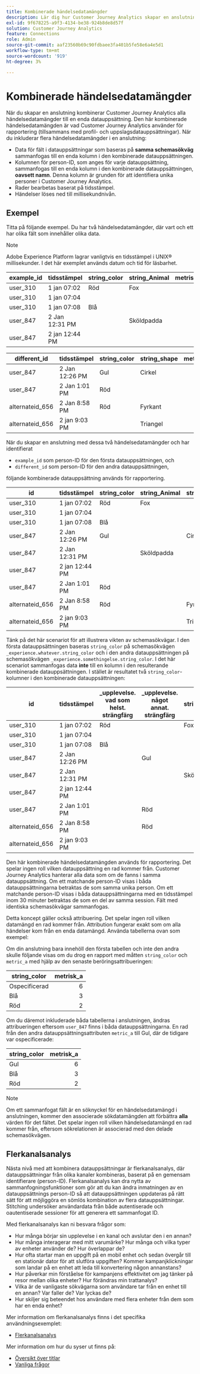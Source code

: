 ```yaml
---
title: Kombinerade händelsedatamängder
description: Lär dig hur Customer Journey Analytics skapar en anslutning genom att kombinera datauppsättningar.
exl-id: 9f678225-a9f3-4134-be38-924b8de8d57f
solution: Customer Journey Analytics
feature: Connections
role: Admin
source-git-commit: aaf23560b69c90fdbaee3fa401b5fe58e6a4e5d1
workflow-type: tm+mt
source-wordcount: '919'
ht-degree: 3%

---
```



# Kombinerade händelsedatamängder

När du skapar en anslutning kombinerar Customer Journey Analytics alla händelsedatamängder till en enda datauppsättning. Den här kombinerade händelsedatamängden är vad Customer Journey Analytics använder för rapportering (tillsammans med profil- och uppslagsdatauppsättningar). När du inkluderar flera händelsedatamängder i en anslutning:

* Data för fält i datauppsättningar som baseras på **samma schemasökväg** sammanfogas till en enda kolumn i den kombinerade datauppsättningen.
* Kolumnen för person-ID, som anges för varje datauppsättning, sammanfogas till en enda kolumn i den kombinerade datauppsättningen, **oavsett namn**. Denna kolumn är grunden för att identifiera unika personer i Customer Journey Analytics.
* Rader bearbetas baserat på tidsstämpel.
* Händelser löses ned till millisekundnivån.

## Exempel

Titta på följande exempel. Du har två händelsedatamängder, där vart och ett har olika fält som innehåller olika data.

>[!NOTE]
>
>Adobe Experience Platform lagrar vanligtvis en tidsstämpel i UNIX® millisekunder. I det här exemplet används datum och tid för läsbarhet.

| example_id | tidsstämpel | string_color | string_Animal | metrisk_a |
| --- | --- | --- | --- | ---: |
| user_310 | 1 jan 07:02 | Röd | Fox | |
| user_310 | 1 jan 07:04 | | | 2 |
| user_310 | 1 jan 07:08 | Blå | | 3 |
| user_847 | 2 Jan 12:31 PM | | Sköldpadda | 4 |
| user_847 | 2 jan 12:44 PM | | | 2 |

| different_id | tidsstämpel | string_color | string_shape | metrisk_b |
| --- | --- | --- | --- | ---: |
| user_847 | 2 Jan 12:26 PM | Gul | Cirkel | 8,5 |
| user_847 | 2 Jan 1:01 PM | Röd | | |
| alternateid_656 | 2 Jan 8:58 PM | Röd | Fyrkant | 4,2 |
| alternateid_656 | 2 jan 9:03 PM | | Triangel | 3,1 |

När du skapar en anslutning med dessa två händelsedatamängder och har identifierat

* `example_id` som person-ID för den första datauppsättningen, och
* `different_id` som person-ID för den andra datauppsättningen,

följande kombinerade datauppsättning används för rapportering.

| id | tidsstämpel | string_color | string_Animal | string_shape | metrisk_a | metrisk_b |
| --- | --- | --- | --- | --- | ---: | ---: |
| user_310 | 1 jan 07:02 | Röd | Fox | | | |
| user_310 | 1 jan 07:04 | | | | 2 | |
| user_310 | 1 jan 07:08 | Blå | | | 3 | |
| user_847 | 2 Jan 12:26 PM | Gul | | Cirkel | | 8,5 |
| user_847 | 2 Jan 12:31 PM | | Sköldpadda | | 4 | |
| user_847 | 2 jan 12:44 PM | | | | 2 | |
| user_847 | 2 Jan 1:01 PM | Röd | | | | |
| alternateid_656 | 2 Jan 8:58 PM | Röd | | Fyrkant | | 4,2 |
| alternateid_656 | 2 jan 9:03 PM | | | Triangel | | 3,1 |

Tänk på det här scenariot för att illustrera vikten av schemasökvägar. I den första datauppsättningen baseras `string_color` på schemasökvägen `_experience.whatever.string_color` och i den andra datauppsättningen på schemasökvägen `_experience.somethingelse.string_color`. I det här scenariot sammanfogas data **inte** till en kolumn i den resulterande kombinerade datauppsättningen. I stället är resultatet två `string_color`-kolumner i den kombinerade datauppsättningen:

| id | tidsstämpel | _upplevelse.<br/>vad som helst.<br/>strängfärg | _upplevelse.<br/>något annat.<br/>strängfärg | string_Animal | string_shape | metrisk_a | metrisk_b |
|---|---|---|---|---|---|---:|---:|
| user_310 | 1 jan 07:02 | Röd | | Fox | | | |
| user_310 | 1 jan 07:04 | | | | | 2 | |
| user_310 | 1 jan 07:08 | Blå | | | | 3 | |
| user_847 | 2 Jan 12:26 PM | | Gul | | Cirkel | | 8,5 |
| user_847 | 2 Jan 12:31 PM | | | Sköldpadda |  | 4 | |
| user_847 | 2 jan 12:44 PM | | | | | 2 | |
| user_847 | 2 Jan 1:01 PM | | Röd | | | | |
| alternateid_656 | 2 Jan 8:58 PM | | Röd | | Fyrkant | | 4,2 |
| alternateid_656 | 2 jan 9:03 PM | | | | Triangel | | 3,1 |

Den här kombinerade händelsedatamängden används för rapportering. Det spelar ingen roll vilken datauppsättning en rad kommer från. Customer Journey Analytics hanterar alla data som om de fanns i samma datauppsättning. Om ett matchande person-ID visas i båda datauppsättningarna betraktas de som samma unika person. Om ett matchande person-ID visas i båda datauppsättningarna med en tidsstämpel inom 30 minuter betraktas de som en del av samma session. Fält med identiska schemasökvägar sammanfogas.

Detta koncept gäller också attribuering. Det spelar ingen roll vilken datamängd en rad kommer från. Attribution fungerar exakt som om alla händelser kom från en enda datamängd. Använda tabellerna ovan som exempel:

Om din anslutning bara innehöll den första tabellen och inte den andra skulle följande visas om du drog en rapport med måtten `string_color` och `metric_a` med hjälp av den senaste beröringsattribueringen:

| string_color | metrisk_a |
| --- | ---: |
| Ospecificerad | 6 |
| Blå | 3 |
| Röd | 2 |

Om du däremot inkluderade båda tabellerna i anslutningen, ändras attribueringen eftersom `user_847` finns i båda datauppsättningarna. En rad från den andra datauppsättningsattributen `metric_a` till Gul, där de tidigare var ospecificerade:

| string_color | metrisk_a |
| --- | ---: |
| Gul | 6 |
| Blå | 3 |
| Röd | 2 |

>[!NOTE]
>
>Om ett sammanfogat fält är en söknyckel för en händelsedatamängd i anslutningen, kommer den associerade sökdatamängden att förbättra **alla** värden för det fältet. Det spelar ingen roll vilken händelsedatamängd en rad kommer från, eftersom sökrelationen är associerad med den delade schemasökvägen.

## Flerkanalsanalys

Nästa nivå med att kombinera datauppsättningar är flerkanalsanalys, där datauppsättningar från olika kanaler kombineras, baserat på en gemensam identifierare (person-ID). Flerkanalsanalys kan dra nytta av sammanfogningsfunktioner som gör att du kan ändra inmatningen av en datauppsättnings person-ID så att datauppsättningen uppdateras på rätt sätt för att möjliggöra en sömlös kombination av flera datauppsättningar. Stitching undersöker användardata från både autentiserade och oautentiserade sessioner för att generera ett sammanfogat ID.

Med flerkanalsanalys kan ni besvara frågor som:

* Hur många börjar sin upplevelse i en kanal och avslutar den i en annan?
* Hur många interagerar med mitt varumärke? Hur många och vilka typer av enheter använder de? Hur överlappar de?
* Hur ofta startar man en uppgift på en mobil enhet och sedan övergår till en stationär dator för att slutföra uppgiften? Kommer kampanjklickningar som landar på en enhet att leda till konvertering någon annanstans?
* Hur påverkar min förståelse för kampanjens effektivitet om jag tänker på resor mellan olika enheter? Hur förändras min trattanalys?
* Vilka är de vanligaste sökvägarna som användare tar från en enhet till en annan? Var faller de? Var lyckas de?
* Hur skiljer sig beteendet hos användare med flera enheter från dem som har en enda enhet?


Mer information om flerkanalsanalys finns i det specifika användningsexemplet:

* [Flerkanalsanalys](../use-cases/cross-channel/cross-channel.md)

Mer information om hur du syser ut finns på:

* [Översikt över titlar](/help/stitching/overview.md)
* [Vanliga frågor](/help/stitching/faq.md)

